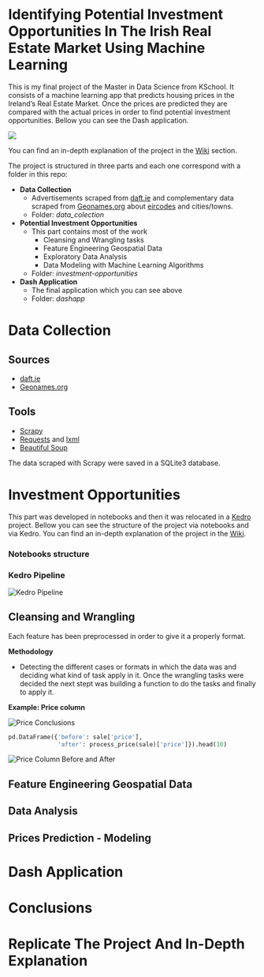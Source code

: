# Identifying Potential Investment Opportunities In The Irish Real Estate Market Using Machine Learning

This is my final project of the Master in Data Science from KSchool. It consists of a machine learning app that predicts housing prices in the Ireland’s Real Estate Market. Once the prices are predicted they are compared with the actual prices in order to find potential investment opportunities. Bellow you can see the Dash application.  

![](https://github.com/javiicc/Identifying_Potential_Investment_Opportunities_In_The_Irish_Real_Estate_Market_Using_Machine_Learnin/blob/main/investment-opportunities/notebooks/imgs/thefinalgif.gif)

You can find an in-depth explanation of the project in the [Wiki](https://github.com/javiicc/Identifying_Potential_Investment_Opportunities_In_The_Irish_Real_Estate_Market_Using_MachineLearning/wiki) section.

The project is structured in three parts and each one correspond with a folder in this repo:

- **Data Collection**
  - Advertisements scraped from [daft.ie](https://www.daft.ie/) and complementary data scraped from [Geonames.org](http://www.geonames.org/postalcode-search.html?q=&country=IE) about [eircodes](https://www.eircode.ie/) and cities/towns. 
  - Folder: *data_colection*
- **Potential Investment Opportunities**
  - This part contains most of the work
    - Cleansing and Wrangling tasks 
    - Feature Engineering Geospatial Data
    - Exploratory Data Analysis
    - Data Modeling with Machine Learning Algorithms
   - Folder: *investment-opportunities*
- **Dash Application**
  - The final application which you can see above
  - Folder: *dashapp*

# Data Collection

## Sources
- [daft.ie](https://www.daft.ie/) 
- [Geonames.org](http://www.geonames.org/postalcode-search.html?q=&country=IE)

## Tools
- [Scrapy](https://scrapy.org/)
- [Requests](https://docs.python-requests.org/en/latest/) and [lxml](https://lxml.de/)
- [Beautiful Soup](https://www.crummy.com/software/BeautifulSoup/bs4/doc/)

The data scraped with Scrapy were saved in a SQLite3 database.

# Investment Opportunities

This part was developed in notebooks and then it was relocated in a [Kedro](https://kedro.readthedocs.io/en/stable/01_introduction/01_introduction.html) project. Bellow you can see the structure of the project via notebooks and via Kedro. 
You can find an in-depth explanation of the project in the [Wiki](https://github.com/javiicc/Identifying_Potential_Investment_Opportunities_In_The_Irish_Real_Estate_Market_Using_MachineLearning/wiki).

### Notebooks structure

### Kedro Pipeline

![Kedro Pipeline](https://raw.githubusercontent.com/javiicc/Identifying_Potential_Investment_Opportunities_In_The_Irish_Real_Estate_Market_Using_Machine_Learnin/main/investment-opportunities/notebooks/imgs/kedro-viz-final.png)

## Cleansing and Wrangling 

Each feature has been preprocessed in order to give it a properly format. 

**Methodology**

- Detecting the different cases or formats in which the data was and deciding what kind of task apply in it. Once the wrangling tasks were decided the next stept was building a function to do the tasks and finally to apply it.

**Example: Price column**

![Price Conclusions](https://raw.githubusercontent.com/javiicc/Identifyin_Potential_Investment_Opportunities_In_The_Irish_Real_Estate_Market_Using_Machine_Learning/main/investment-opportunities/notebooks/imgs/price_conclusions.png)

```python
pd.DataFrame({'before': sale['price'], 
              'after': process_price(sale)['price']}).head(10)
```

![Price Column Before and After](https://raw.githubusercontent.com/javiicc/Identifyin_Potential_Investment_Opportunities_In_The_Irish_Real_Estate_Market_Using_Machine_Learning/main/investment-opportunities/notebooks/imgs/price_column_before_and_after.png)

## Feature Engineering Geospatial Data

## Data Analysis

## Prices Prediction - Modeling


# Dash Application

# Conclusions

# Replicate The Project And In-Depth Explanation
